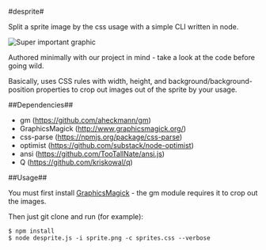 #desprite#

Split a sprite image by the css usage with a simple CLI written in node.

![Super important graphic](http://i.imgur.com/q7jQ6qO.png)

Authored minimally with our project in mind - take a look at the code before going wild.

Basically, uses CSS rules with width, height, and background/background-position properties to crop out images out of the sprite by your usage.
  
##Dependencies##

+ gm (https://github.com/aheckmann/gm)
+ GraphicsMagick (http://www.graphicsmagick.org/)
+ css-parse (https://npmjs.org/package/css-parse)
+ optimist (https://github.com/substack/node-optimist)
+ ansi (https://github.com/TooTallNate/ansi.js)
+ Q (https://github.com/kriskowal/q)

##Usage##

You must first install [GraphicsMagick](http://www.graphicsmagick.org/) - the gm module requires it to crop out the images.

Then just git clone and run (for example):

    $ npm install
    $ node desprite.js -i sprite.png -c sprites.css --verbose

